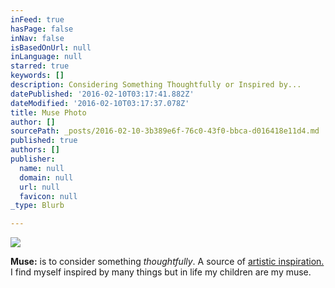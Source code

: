 ```yaml
---
inFeed: true
hasPage: false
inNav: false
isBasedOnUrl: null
inLanguage: null
starred: true
keywords: []
description: Considering Something Thoughtfully or Inspired by...
datePublished: '2016-02-10T03:17:41.882Z'
dateModified: '2016-02-10T03:17:37.078Z'
title: Muse Photo
author: []
sourcePath: _posts/2016-02-10-3b389e6f-76c0-43f0-bbca-d016418e11d4.md
published: true
authors: []
publisher:
  name: null
  domain: null
  url: null
  favicon: null
_type: Blurb

---
```

![](https://the-grid-user-content.s3-us-west-2.amazonaws.com/28dd3e4c-32be-439b-880a-2351a70b7fd0.jpg)

**Muse:** is to consider something _thoughtfully_. A source of [artistic inspiration.][0] I find myself inspired by many things but in life my children are my muse. 

[0]: https://www.facebook.com/RebeccasPics/